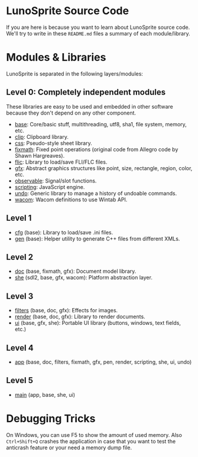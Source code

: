 # LunoSprite Source Code

If you are here is because you want to learn about LunoSprite source
code. We'll try to write in these `README.md` files a summary of each
module/library.

# Modules & Libraries

LunoSprite is separated in the following layers/modules:

## Level 0: Completely independent modules

These libraries are easy to be used and embedded in other software
because they don't depend on any other component.

  * [base](base/): Core/basic stuff, multithreading, utf8, sha1, file system, memory, etc.
  * [clip](https://github.com/aseprite/clip): Clipboard library.
  * [css](css/): Pseudo-style sheet library.
  * [fixmath](fixmath/): Fixed point operations (original code from Allegro code by Shawn Hargreaves).
  * [flic](https://github.com/aseprite/flic): Library to load/save FLI/FLC files.
  * [gfx](gfx/): Abstract graphics structures like point, size, rectangle, region, color, etc.
  * [observable](https://github.com/dacap/observable): Signal/slot functions.
  * [scripting](scripting/): JavaScript engine.
  * [undo](https://github.com/aseprite/undo): Generic library to manage a history of undoable commands.
  * [wacom](wacom/): Wacom definitions to use Wintab API.

## Level 1

  * [cfg](cfg/) (base): Library to load/save .ini files.
  * [gen](gen/) (base): Helper utility to generate C++ files from different XMLs.

## Level 2

  * [doc](doc/) (base, fixmath, gfx): Document model library.
  * [she](she/) (sdl2, base, gfx, wacom): Platform abstraction layer.

## Level 3

  * [filters](filters/) (base, doc, gfx): Effects for images.
  * [render](render/) (base, doc, gfx): Library to render documents.
  * [ui](ui/) (base, gfx, she): Portable UI library (buttons, windows, text fields, etc.)

## Level 4

  * [app](app/) (base, doc, filters, fixmath, gfx, pen, render, scripting, she, ui, undo)

## Level 5

  * [main](main/) (app, base, she, ui)

# Debugging Tricks

On Windows, you can use F5 to show the amount of used memory. Also
`Ctrl+Shift+Q` crashes the application in case that you want to test
the anticrash feature or your need a memory dump file.
